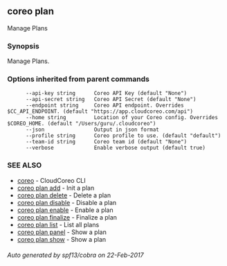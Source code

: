 ## coreo plan

Manage Plans

### Synopsis


Manage Plans.

### Options inherited from parent commands

```
      --api-key string      Coreo API Key (default "None")
      --api-secret string   Coreo API Secret (default "None")
      --endpoint string     Coreo API endpoint. Overrides $CC_API_ENDPOINT. (default "https://app.cloudcoreo.com/api")
      --home string         Location of your Coreo config. Overrides $COREO_HOME. (default "/Users/guru/.cloudcoreo")
      --json                Output in json format
      --profile string      Coreo profile to use. (default "default")
      --team-id string      Coreo team id (default "None")
      --verbose             Enable verbose output (default true)
```

### SEE ALSO
* [coreo](coreo.md)	 - CloudCoreo CLI
* [coreo plan add](coreo_plan_add.md)	 - Init a plan
* [coreo plan delete](coreo_plan_delete.md)	 - Delete a plan
* [coreo plan disable](coreo_plan_disable.md)	 - Disable a plan
* [coreo plan enable](coreo_plan_enable.md)	 - Enable a plan
* [coreo plan finalize](coreo_plan_finalize.md)	 - Finalize a plan
* [coreo plan list](coreo_plan_list.md)	 - List all plans
* [coreo plan panel](coreo_plan_panel.md)	 - Show a plan
* [coreo plan show](coreo_plan_show.md)	 - Show a plan

###### Auto generated by spf13/cobra on 22-Feb-2017
